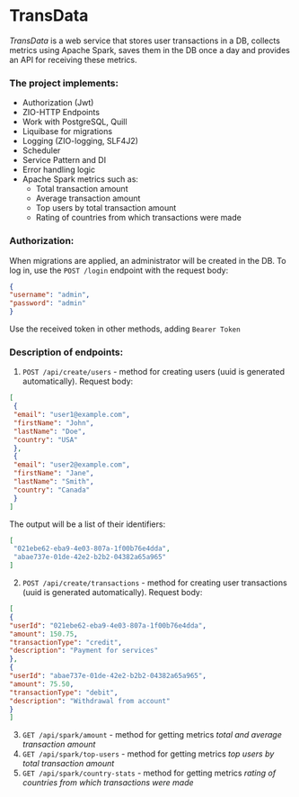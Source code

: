 # TransData

_TransData_ is a web service that stores user transactions in a DB,
collects metrics using Apache Spark, saves them in the DB once a day
and provides an API for receiving these metrics.

### The project implements:
* Authorization (Jwt)
* ZIO-HTTP Endpoints
* Work with PostgreSQL, Quill
* Liquibase for migrations
* Logging (ZIO-logging, SLF4J2)
* Scheduler
* Service Pattern and DI
* Error handling logic
* Apache Spark metrics such as:
  * Total transaction amount
  * Average transaction amount
  * Top users by total transaction amount
  * Rating of countries from which transactions were made

### Authorization:
When migrations are applied, an administrator will be created in the DB.
To log in, use the `POST /login` endpoint with the request body:
```json
{
"username": "admin",
"password": "admin"
}
```
Use the received token in other methods, adding `Bearer Token`

### Description of endpoints:
1) `POST /api/create/users` - method for creating users (uuid is generated automatically).
   Request body:
```json
[
 {
 "email": "user1@example.com",
 "firstName": "John",
 "lastName": "Doe",
 "country": "USA"
 },
 {
 "email": "user2@example.com",
 "firstName": "Jane",
 "lastName": "Smith",
 "country": "Canada"
 }
]
```
The output will be a list of their identifiers:
```json
[
 "021ebe62-eba9-4e03-807a-1f00b76e4dda",
 "abae737e-01de-42e2-b2b2-04382a65a965"
]
```
2) `POST /api/create/transactions` - method for creating user transactions (uuid is generated automatically).
   Request body:
```json
[
{
"userId": "021ebe62-eba9-4e03-807a-1f00b76e4dda",
"amount": 150.75,
"transactionType": "credit",
"description": "Payment for services"
},
{
"userId": "abae737e-01de-42e2-b2b2-04382a65a965",
"amount": 75.50,
"transactionType": "debit",
"description": "Withdrawal from account"
}
]
```
3) `GET /api/spark/amount` - method for getting metrics _total and average transaction amount_
4) `GET /api/spark/top-users` - method for getting metrics _top users by total transaction amount_
5) `GET /api/spark/country-stats` - method for getting metrics _rating of countries from which transactions were made_